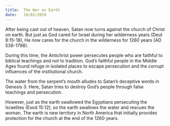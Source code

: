 ```yaml
---
title:  The War on Earth
date:   19/02/2019
---
```


After being cast out of heaven, Satan now turns against the church of Christ on earth. But just as God cared for Israel during her wilderness years (Deut 8:15-18), He now cares for the church in the wilderness for 1260 years (AD 538-1798).

During this time, the Antichrist power persecutes people who are faithful to biblical teachings and not to tradition. God’s faithful people in the Middle Ages found refuge in isolated places to escape persecution and the corrupt influences of the institutional church.

The water from the serpent’s mouth alludes to Satan’s deceptive words in Genesis 3. Here, Satan tries to destroy God’s people through false teachings and persecution.

However, just as the earth swallowed the Egyptians persecuting the Israelites (Exod 15:12), so the earth swallows the water and rescues the woman. The earth is new territory in North America that initially provides protection for the church at the end of the 1260 years.
